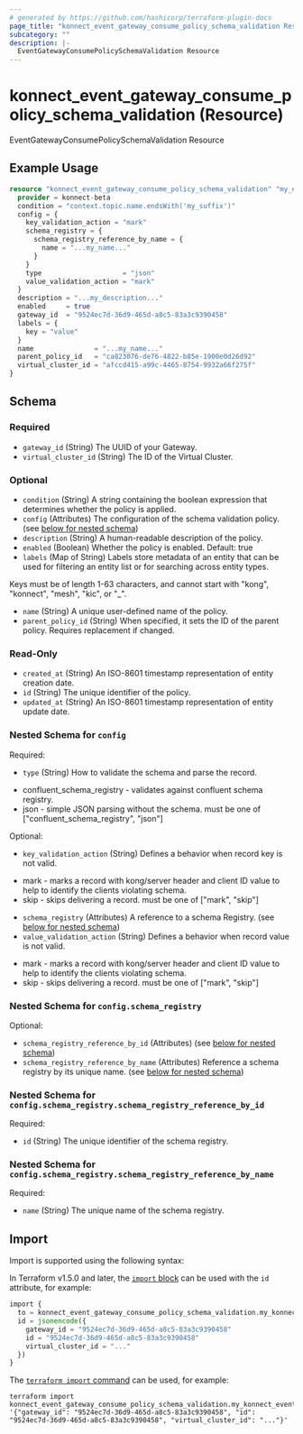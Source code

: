 ```yaml
---
# generated by https://github.com/hashicorp/terraform-plugin-docs
page_title: "konnect_event_gateway_consume_policy_schema_validation Resource - terraform-provider-konnect-beta"
subcategory: ""
description: |-
  EventGatewayConsumePolicySchemaValidation Resource
---
```


# konnect_event_gateway_consume_policy_schema_validation (Resource)

EventGatewayConsumePolicySchemaValidation Resource

## Example Usage

```terraform
resource "konnect_event_gateway_consume_policy_schema_validation" "my_eventgatewayconsumepolicyschemavalidation" {
  provider = konnect-beta
  condition = "context.topic.name.endsWith('my_suffix')"
  config = {
    key_validation_action = "mark"
    schema_registry = {
      schema_registry_reference_by_name = {
        name = "...my_name..."
      }
    }
    type                    = "json"
    value_validation_action = "mark"
  }
  description = "...my_description..."
  enabled     = true
  gateway_id  = "9524ec7d-36d9-465d-a8c5-83a3c9390458"
  labels = {
    key = "value"
  }
  name               = "...my_name..."
  parent_policy_id   = "ca823076-de76-4822-b85e-1900e0d26d92"
  virtual_cluster_id = "afccd415-a99c-4465-8754-9932a66f275f"
}
```

<!-- schema generated by tfplugindocs -->
## Schema

### Required

- `gateway_id` (String) The UUID of your Gateway.
- `virtual_cluster_id` (String) The ID of the Virtual Cluster.

### Optional

- `condition` (String) A string containing the boolean expression that determines whether the policy is applied.
- `config` (Attributes) The configuration of the schema validation policy. (see [below for nested schema](#nestedatt--config))
- `description` (String) A human-readable description of the policy.
- `enabled` (Boolean) Whether the policy is enabled. Default: true
- `labels` (Map of String) Labels store metadata of an entity that can be used for filtering an entity list or for searching across entity types.

Keys must be of length 1-63 characters, and cannot start with "kong", "konnect", "mesh", "kic", or "_".
- `name` (String) A unique user-defined name of the policy.
- `parent_policy_id` (String) When specified, it sets the ID of the parent policy. Requires replacement if changed.

### Read-Only

- `created_at` (String) An ISO-8601 timestamp representation of entity creation date.
- `id` (String) The unique identifier of the policy.
- `updated_at` (String) An ISO-8601 timestamp representation of entity update date.

<a id="nestedatt--config"></a>
### Nested Schema for `config`

Required:

- `type` (String) How to validate the schema and parse the record.
* confluent_schema_registry - validates against confluent schema registry.
* json - simple JSON parsing without the schema.
must be one of ["confluent_schema_registry", "json"]

Optional:

- `key_validation_action` (String) Defines a behavior when record key is not valid.
* mark - marks a record with kong/server header and client ID value
  to help to identify the clients violating schema.
* skip - skips delivering a record.
must be one of ["mark", "skip"]
- `schema_registry` (Attributes) A reference to a schema Registry. (see [below for nested schema](#nestedatt--config--schema_registry))
- `value_validation_action` (String) Defines a behavior when record value is not valid.
* mark - marks a record with kong/server header and client ID value
  to help to identify the clients violating schema.
* skip - skips delivering a record.
must be one of ["mark", "skip"]

<a id="nestedatt--config--schema_registry"></a>
### Nested Schema for `config.schema_registry`

Optional:

- `schema_registry_reference_by_id` (Attributes) (see [below for nested schema](#nestedatt--config--schema_registry--schema_registry_reference_by_id))
- `schema_registry_reference_by_name` (Attributes) Reference a schema registry by its unique name. (see [below for nested schema](#nestedatt--config--schema_registry--schema_registry_reference_by_name))

<a id="nestedatt--config--schema_registry--schema_registry_reference_by_id"></a>
### Nested Schema for `config.schema_registry.schema_registry_reference_by_id`

Required:

- `id` (String) The unique identifier of the schema registry.


<a id="nestedatt--config--schema_registry--schema_registry_reference_by_name"></a>
### Nested Schema for `config.schema_registry.schema_registry_reference_by_name`

Required:

- `name` (String) The unique name of the schema registry.

## Import

Import is supported using the following syntax:

In Terraform v1.5.0 and later, the [`import` block](https://developer.hashicorp.com/terraform/language/import) can be used with the `id` attribute, for example:

```terraform
import {
  to = konnect_event_gateway_consume_policy_schema_validation.my_konnect_event_gateway_consume_policy_schema_validation
  id = jsonencode({
    gateway_id = "9524ec7d-36d9-465d-a8c5-83a3c9390458"
    id = "9524ec7d-36d9-465d-a8c5-83a3c9390458"
    virtual_cluster_id = "..."
  })
}
```

The [`terraform import` command](https://developer.hashicorp.com/terraform/cli/commands/import) can be used, for example:

```shell
terraform import konnect_event_gateway_consume_policy_schema_validation.my_konnect_event_gateway_consume_policy_schema_validation '{"gateway_id": "9524ec7d-36d9-465d-a8c5-83a3c9390458", "id": "9524ec7d-36d9-465d-a8c5-83a3c9390458", "virtual_cluster_id": "..."}'
```
